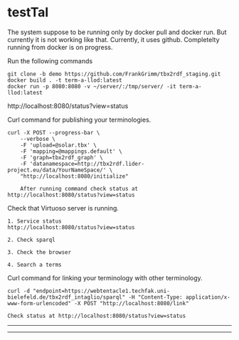 # testTal
The system suppose to be running only by docker pull and docker run. But currently it is not working like that. Currently, it uses github. Completelty running from docker is on progress.

Run the following commands
```
git clone -b demo https://github.com/FrankGrimm/tbx2rdf_staging.git
docker build . -t term-a-llod:latest
docker run -p 8080:8080 -v ~/server/:/tmp/server/ -it term-a-llod:latest

```
http://localhost:8080/status?view=status

Curl command for publishing your terminologies.

```
curl -X POST --progress-bar \
    --verbose \
    -F 'upload=@solar.tbx' \
    -F 'mapping=@mappings.default' \
    -F 'graph=tbx2rdf_graph' \
    -F 'datanamespace=http://tbx2rdf.lider-project.eu/data/YourNameSpace/' \
    "http://localhost:8080/initialize"
    
    After running command check status at http://localhost:8080/status?view=status

```
Check that Virtuoso server is running.

```
1. Service status
http://localhost:8080/status?view=status

2. Check sparql

3. Check the browser

4. Search a terms

```

Curl command for linking  your terminology with other terminology.

```
curl -d "endpoint=https://webtentacle1.techfak.uni-bielefeld.de/tbx2rdf_intaglio/sparql" -H "Content-Type: application/x-www-form-urlencoded" -X POST "http://localhost:8080/link"

Check status at http://localhost:8080/status?view=status
```


---



---
